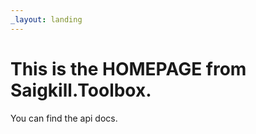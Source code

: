 ```yaml
---
_layout: landing
---
```


# This is the **HOMEPAGE** from Saigkill.Toolbox.

You can find the api docs.